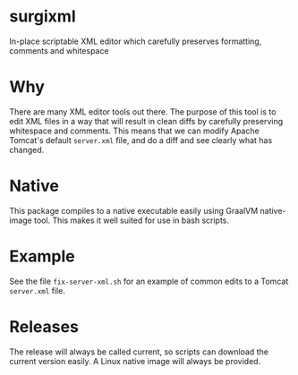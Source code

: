 # surgixml
In-place scriptable XML editor which carefully preserves formatting, comments and whitespace

# Why

There are many XML editor tools out there. The purpose of this tool is to edit XML files in a way
that will result in clean diffs by carefully preserving whitespace and comments. This means
that we can modify Apache Tomcat's default `server.xml` file, and do a diff and see clearly 
what has changed.

# Native

This package compiles to a native executable easily using GraalVM native-image tool. This makes it
well suited for use in bash scripts.

# Example

See the file `fix-server-xml.sh` for an example of common edits to a Tomcat `server.xml` file.

# Releases

The release will always be called current, so scripts can download the current version easily.
A Linux native image will always be provided.

